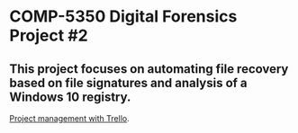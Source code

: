# COMP-5350 Digital Forensics Project #2 #
## This project focuses on automating file recovery based on file signatures and analysis of a Windows 10 registry. ##
[Project management with Trello](https://trello.com/b/Q8ZoL3eN/project-2). 
